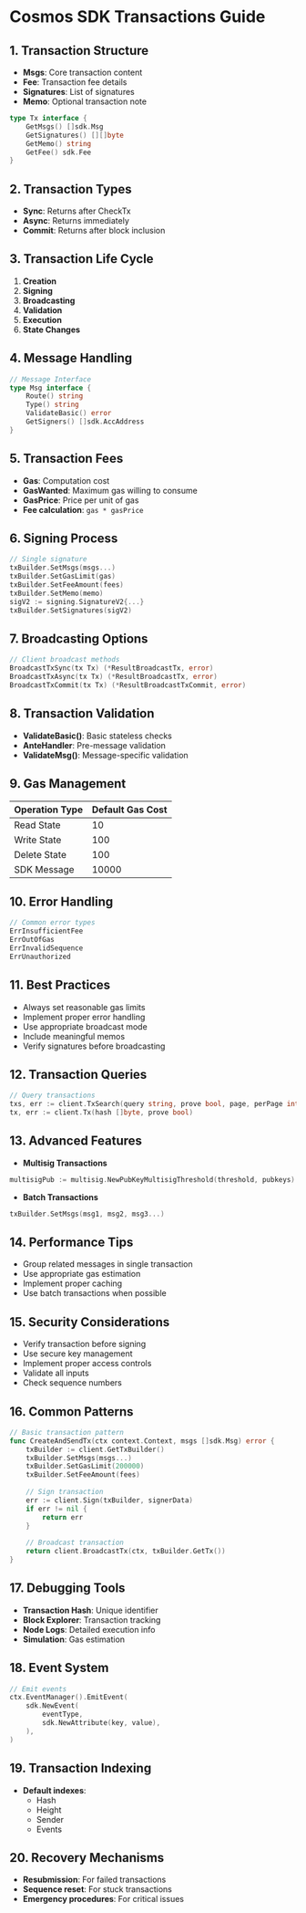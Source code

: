 # Cosmos SDK Transactions Guide

## 1. Transaction Structure
- **Msgs**: Core transaction content
- **Fee**: Transaction fee details
- **Signatures**: List of signatures
- **Memo**: Optional transaction note

```go
type Tx interface {
    GetMsgs() []sdk.Msg
    GetSignatures() [][]byte
    GetMemo() string
    GetFee() sdk.Fee
}
```

## 2. Transaction Types
- **Sync**: Returns after CheckTx
- **Async**: Returns immediately
- **Commit**: Returns after block inclusion

## 3. Transaction Life Cycle
1. **Creation**
2. **Signing**
3. **Broadcasting**
4. **Validation**
5. **Execution**
6. **State Changes**

## 4. Message Handling
```go
// Message Interface
type Msg interface {
    Route() string
    Type() string
    ValidateBasic() error
    GetSigners() []sdk.AccAddress
}
```

## 5. Transaction Fees
- **Gas**: Computation cost
- **GasWanted**: Maximum gas willing to consume
- **GasPrice**: Price per unit of gas
- **Fee calculation**: `gas * gasPrice`

## 6. Signing Process
```go
// Single signature
txBuilder.SetMsgs(msgs...)
txBuilder.SetGasLimit(gas)
txBuilder.SetFeeAmount(fees)
txBuilder.SetMemo(memo)
sigV2 := signing.SignatureV2{...}
txBuilder.SetSignatures(sigV2)
```

## 7. Broadcasting Options
```go
// Client broadcast methods
BroadcastTxSync(tx Tx) (*ResultBroadcastTx, error)
BroadcastTxAsync(tx Tx) (*ResultBroadcastTx, error)
BroadcastTxCommit(tx Tx) (*ResultBroadcastTxCommit, error)
```

## 8. Transaction Validation
- **ValidateBasic()**: Basic stateless checks
- **AnteHandler**: Pre-message validation
- **ValidateMsg()**: Message-specific validation

## 9. Gas Management
| Operation Type | Default Gas Cost |
|----------------|------------------|
| Read State     | 10              |
| Write State    | 100             |
| Delete State   | 100             |
| SDK Message    | 10000           |

## 10. Error Handling
```go
// Common error types
ErrInsufficientFee
ErrOutOfGas
ErrInvalidSequence
ErrUnauthorized
```

## 11. Best Practices
- Always set reasonable gas limits
- Implement proper error handling
- Use appropriate broadcast mode
- Include meaningful memos
- Verify signatures before broadcasting

## 12. Transaction Queries
```go
// Query transactions
txs, err := client.TxSearch(query string, prove bool, page, perPage int)
tx, err := client.Tx(hash []byte, prove bool)
```

## 13. Advanced Features
- **Multisig Transactions**
```go
multisigPub := multisig.NewPubKeyMultisigThreshold(threshold, pubkeys)
```

- **Batch Transactions**
```go
txBuilder.SetMsgs(msg1, msg2, msg3...)
```

## 14. Performance Tips
- Group related messages in single transaction
- Use appropriate gas estimation
- Implement proper caching
- Use batch transactions when possible

## 15. Security Considerations
- Verify transaction before signing
- Use secure key management
- Implement proper access controls
- Validate all inputs
- Check sequence numbers

## 16. Common Patterns
```go
// Basic transaction pattern
func CreateAndSendTx(ctx context.Context, msgs []sdk.Msg) error {
    txBuilder := client.GetTxBuilder()
    txBuilder.SetMsgs(msgs...)
    txBuilder.SetGasLimit(200000)
    txBuilder.SetFeeAmount(fees)
    
    // Sign transaction
    err := client.Sign(txBuilder, signerData)
    if err != nil {
        return err
    }
    
    // Broadcast transaction
    return client.BroadcastTx(ctx, txBuilder.GetTx())
}
```

## 17. Debugging Tools
- **Transaction Hash**: Unique identifier
- **Block Explorer**: Transaction tracking
- **Node Logs**: Detailed execution info
- **Simulation**: Gas estimation

## 18. Event System
```go
// Emit events
ctx.EventManager().EmitEvent(
    sdk.NewEvent(
        eventType,
        sdk.NewAttribute(key, value),
    ),
)
```

## 19. Transaction Indexing
- **Default indexes**:
  - Hash
  - Height
  - Sender
  - Events

## 20. Recovery Mechanisms
- **Resubmission**: For failed transactions
- **Sequence reset**: For stuck transactions
- **Emergency procedures**: For critical issues